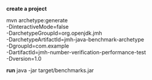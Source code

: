 **create a project**

mvn archetype:generate \
-DinteractiveMode=false \
-DarchetypeGroupId=org.openjdk.jmh \
-DarchetypeArtifactId=jmh-java-benchmark-archetype \
-DgroupId=com.example \
-DartifactId=jmh-number-verification-performance-test \
-Dversion=1.0

**run**
java -jar target/benchmarks.jar